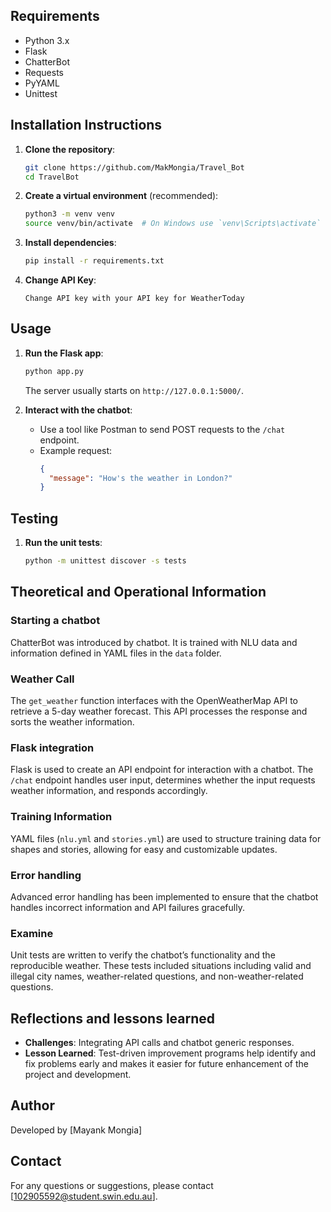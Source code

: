 
## Requirements
- Python 3.x
- Flask
- ChatterBot
- Requests
- PyYAML
- Unittest

## Installation Instructions
1. **Clone the repository**:
    ```bash
    git clone https://github.com/MakMongia/Travel_Bot
    cd TravelBot
    ```

2. **Create a virtual environment** (recommended):
    ```bash
    python3 -m venv venv
    source venv/bin/activate  # On Windows use `venv\Scripts\activate`
    ```

3. **Install dependencies**:
    ```bash
    pip install -r requirements.txt
    ```
    
4. **Change API Key**:
    ```
    Change API key with your API key for WeatherToday
    ```
## Usage
1. **Run the Flask app**:
    ```bash
    python app.py
    ```
    The server usually starts on `http://127.0.0.1:5000/`.

2. **Interact with the chatbot**:
    - Use a tool like Postman to send POST requests to the `/chat` endpoint.
    - Example request:
        ```json
        {
          "message": "How's the weather in London?"
        }
        ```

## Testing
1. **Run the unit tests**:
    ```bash
    python -m unittest discover -s tests
    ```

## Theoretical and Operational Information
### Starting a chatbot
ChatterBot was introduced by chatbot. It is trained with NLU data and information defined in YAML files in the `data` folder.

### Weather Call
The `get_weather` function interfaces with the OpenWeatherMap API to retrieve a 5-day weather forecast. This API processes the response and sorts the weather information.

### Flask integration
Flask is used to create an API endpoint for interaction with a chatbot. The `/chat` endpoint handles user input, determines whether the input requests weather information, and responds accordingly.

### Training Information
YAML files (`nlu.yml` and `stories.yml`) are used to structure training data for shapes and stories, allowing for easy and customizable updates.

### Error handling
Advanced error handling has been implemented to ensure that the chatbot handles incorrect information and API failures gracefully.

### Examine
Unit tests are written to verify the chatbot’s functionality and the reproducible weather. These tests included situations including valid and illegal city names, weather-related questions, and non-weather-related questions.

## Reflections and lessons learned
- **Challenges**: Integrating API calls and chatbot generic responses.
- **Lesson Learned**: Test-driven improvement programs help identify and fix problems early and makes it easier for future enhancement of the project and development.

## Author
Developed by [Mayank Mongia]

## Contact
For any questions or suggestions, please contact [102905592@student.swin.edu.au].
